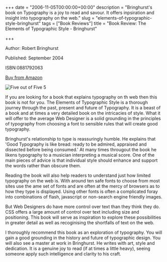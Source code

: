 +++
date = "2006-11-05T00:00:00+00:00"
description = "Bringhurst's book on Typography is a joy to read and savour. It offers inpsiration and insight into typography on the web."
slug = "elements-of-typographic-style-bringhurst"
tags = ["Book Reviews"]
title = "Book Review: The Elements of Typographic Style - Bringhurst"

+++

Author: Robert Bringhurst

Published: September 2004

ISBN:0881792063

[Buy from Amazon](http://www.amazon.com/Elements-Typographic-Style-Robert-Bringhurst/dp/0881791326)

![Five out of Five](/images/books/five_stars.gif "Five out of Five") <span class="rating">5</span>

If you are looking for a book that explains typography on th web then this book is not for you. The Elements of Typographic Style is a thorough journey through the past, present and future of Typography. It is a beast of a book and at times a very detailed book on the intricacies of style. What it will offer to the average Web Designer is a solid grounding in the principles of typography from choosing a font to sensible rules that will create good typography.

Bringhurst's relationship to type is reassuringly humble. He explains that 'Good Typography is like bread: ready to be admired, appraised and dissected before being consumed.' At many times througout the book he likens typography to a musician interpreting a musical score. One of the main pieces of advice is that individual style should enhance and support the words rather than obscure them.

Reading the book will also help readers to understand just how limited typography on the web is. With around ten safe fonts to choose from most sites use the ame set of fonts and are often at the mercy of browsers as to how they type is displayed. Using other fonts is often a complicated foray into combinations of flash, javascript or non-search engine friendly images.

But Web Designers do have more control over text than they think they do. CSS offers a large amount of control over text including size and positioning. This book will serve as inspiration to explore these possibilities in greater detail as well as recoginising the shortfalls of text on the web.

I thoroughly recommend this book as an exploration of typography. You will gain a good grounding in the history and future of typographic design. You will also see a master at work in Bringhurst. He writes with art, style and dedication. It is a genuine joy to read (if at times a little heavy), seeing someone apply such intelligence and clarity to his craft.
